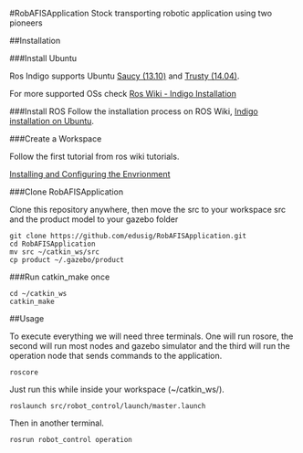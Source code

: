 #RobAFISApplication
Stock transporting robotic application using two pioneers

##Installation

###Install Ubuntu

Ros Indigo supports Ubuntu [Saucy (13.10)]() and [Trusty (14.04)](http://releases.ubuntu.com/14.04/).

For more supported OSs check [Ros Wiki - Indigo Installation](http://wiki.ros.org/indigo/Installation)

###Install ROS
Follow the installation process on ROS Wiki, 
[Indigo installation on Ubuntu](http://wiki.ros.org/indigo/Installation/Ubuntu).

###Create a Workspace

Follow the first tutorial from ros wiki tutorials.

[Installing and Configuring the Envrionment](http://wiki.ros.org/ROS/Tutorials/InstallingandConfiguringROSEnvironment)

###Clone RobAFISApplication

Clone this repository anywhere, then move the src to your workspace src and the product model to your gazebo folder

```
git clone https://github.com/edusig/RobAFISApplication.git
cd RobAFISApplication
mv src ~/catkin_ws/src
cp product ~/.gazebo/product
```

###Run catkin_make once
```
cd ~/catkin_ws
catkin_make
```

##Usage

To execute everything we will need three terminals. One will run rosore, the second will run most nodes and gazebo simulator and the third will run the operation node that sends commands to the application.

```
roscore
```

Just run this while inside your workspace (~/catkin_ws/).

```
roslaunch src/robot_control/launch/master.launch
```

Then in another terminal.

```
rosrun robot_control operation
```
